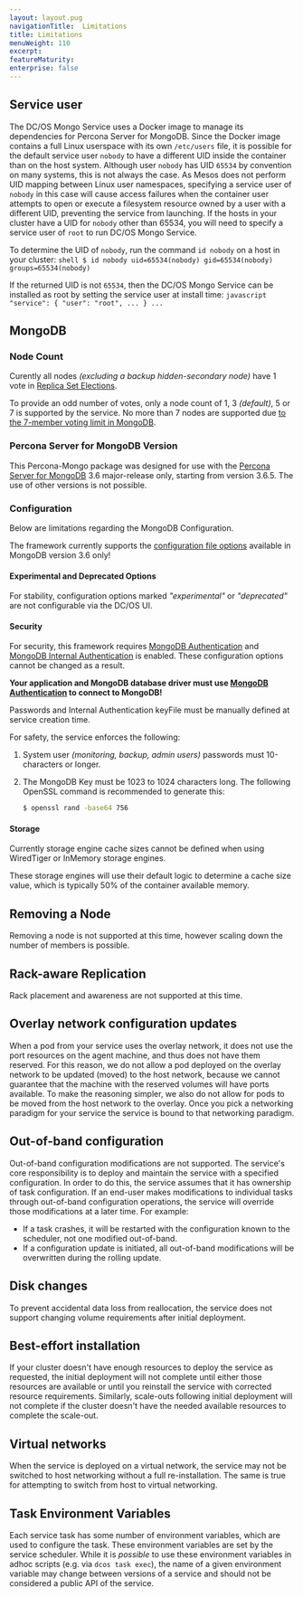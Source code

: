 ```yaml
---
layout: layout.pug
navigationTitle:  Limitations
title: Limitations
menuWeight: 110
excerpt:
featureMaturity:
enterprise: false
---
```


## Service user

The DC/OS Mongo Service uses a Docker image to manage its dependencies for Percona Server for MongoDB. Since the Docker image contains a full Linux userspace with its own `/etc/users` file, it is possible for the default service user `nobody` to have a different UID inside the container than on the host system. Although user `nobody` has UID `65534` by convention on many systems, this is not always the case. As Mesos does not perform UID mapping between Linux user namespaces, specifying a service user of `nobody` in this case will cause access failures when the container user attempts to open or execute a filesystem resource owned by a user with a different UID, preventing the service from launching. If the hosts in your cluster have a UID for `nobody` other than 65534, you will need to specify a service user of `root` to run DC/OS Mongo Service.

To determine the UID of `nobody`, run the command `id nobody` on a host in your cluster:
    ```shell
    $ id nobody
    uid=65534(nobody) gid=65534(nobody) groups=65534(nobody)
    ```

If the returned UID is not `65534`, then the DC/OS Mongo Service can be installed as root by setting the service user at install time:
    ```javascript
    "service": {
            "user": "root",
            ...
    }
    ...
    ```

## MongoDB

<a name="mongodb-node-count"></a>
### Node Count

Curently all nodes *(excluding a backup hidden-secondary node)* have 1 vote in [Replica Set Elections](https://docs.mongodb.com/manual/core/replica-set-elections/#replica-set-elections).

To provide an odd number of votes, only a node count of 1, 3 *(default)*, 5 or 7 is supported by the service. No more than 7 nodes are supported due [to the 7-member voting limit in MongoDB](https://docs.mongodb.com/manual/reference/limits/#Number-of-Voting-Members-of-a-Replica-Set).

### Percona Server for MongoDB Version

This Percona-Mongo package was designed for use with the [Percona Server for MongoDB](https://www.percona.com/software/mongo-database/percona-server-for-mongodb) 3.6 major-release only, starting from version 3.6.5. The use of other versions is not possible.

### Configuration

Below are limitations regarding the MongoDB Configuration.

The framework currently supports the [configuration file options](https://docs.mongodb.com/v3.6/reference/configuration-options/) available in MongoDB version 3.6 only!

#### Experimental and Deprecated Options
For stability, configuration options marked *"experimental"* or *"deprecated"* are not configurable via the DC/OS UI.

#### Security

For security, this framework requires [MongoDB Authentication](https://docs.mongodb.com/manual/core/authentication/) and [MongoDB Internal Authentication](https://docs.mongodb.com/manual/core/security-internal-authentication/) is enabled. These configuration options cannot be changed as a result.

**Your application and MongoDB database driver must use [MongoDB Authentication](https://docs.mongodb.com/manual/core/authentication/) to connect to MongoDB!**

Passwords and Internal Authentication keyFile must be manually defined at service creation time.

For safety, the service enforces the following:
1. System user *(monitoring, backup, admin users)* passwords must 10-characters or longer.
2. The MongoDB Key must be 1023 to 1024 characters long. The following OpenSSL command is recommended to generate this:

    ```bash
    $ openssl rand -base64 756
    ```

#### Storage

Currently storage engine cache sizes cannot be defined when using WiredTiger or InMemory storage engines.

These storage engines will use their default logic to determine a cache size value, which is typically 50% of the container available memory.

## Removing a Node

Removing a node is not supported at this time, however scaling down the number of members is possible.

## Rack-aware Replication

Rack placement and awareness are not supported at this time.

## Overlay network configuration updates
When a pod from your service uses the overlay network, it does not use the port resources on the agent machine, and thus does not have them reserved. For this reason, we do not allow a pod deployed on the overlay network to be updated (moved) to the host network, because we cannot guarantee that the machine with the reserved volumes will have ports available. To make the reasoning simpler, we also do not allow for pods to be moved from the host network to the overlay. Once you pick a networking paradigm for your service the service is bound to that networking paradigm.

## Out-of-band configuration

Out-of-band configuration modifications are not supported. The service's core responsibility is to deploy and maintain the service with a specified configuration. In order to do this, the service assumes that it has ownership of task configuration. If an end-user makes modifications to individual tasks through out-of-band configuration operations, the service will override those modifications at a later time. For example:
- If a task crashes, it will be restarted with the configuration known to the scheduler, not one modified out-of-band.
- If a configuration update is initiated, all out-of-band modifications will be overwritten during the rolling update.

## Disk changes

To prevent accidental data loss from reallocation, the service does not support changing volume requirements after initial deployment.

## Best-effort installation

If your cluster doesn't have enough resources to deploy the service as requested, the initial deployment will not complete until either those resources are available or until you reinstall the service with corrected resource requirements. Similarly, scale-outs following initial deployment will not complete if the cluster doesn't have the needed available resources to complete the scale-out.

## Virtual networks

When the service is deployed on a virtual network, the service may not be switched to host networking without a full re-installation. The same is true for attempting to switch from host to virtual networking.

## Task Environment Variables

Each service task has some number of environment variables, which are used to configure the task. These environment variables are set by the service scheduler. While it is _possible_ to use these environment variables in adhoc scripts (e.g. via `dcos task exec`), the name of a given environment variable may change between versions of a service and should not be considered a public API of the service.

